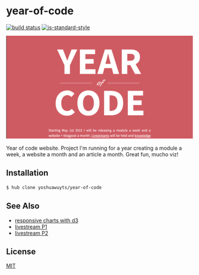# year-of-code
[![build status][travis-image]][travis-url]
[![js-standard-style][standard-image]][standard-url]

![screenshot](./screenshot.png)

Year of code website. Project I'm running for a year creating a module a week,
a website a month and an article a month. Great fun, mucho viz!

## Installation
```bash
$ hub clone yoshuawuyts/year-of-code
```

## See Also
- [responsive charts with d3](http://eyeseast.github.io/visible-data/2013/08/28/responsive-charts-with-d3/)
- [livestream P1](https://www.youtube.com/watch?v=Tf-nNun-bxU)
- [livestream P2](https://www.youtube.com/watch?v=XH4zJcP_qmA)

## License
[MIT](https://tldrlegal.com/license/mit-license)

[travis-image]: https://img.shields.io/travis/yoshuawuyts/year-of-code.svg?style=flat-square
[travis-url]: https://travis-ci.org/yoshuawuyts/year-of-code
[standard-image]: https://img.shields.io/badge/code%20style-standard-brightgreen.svg?style=flat-square
[standard-url]: https://github.com/feross/standard

